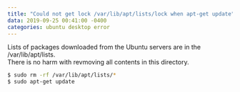 ```yaml
---
title: "Could not get lock /var/lib/apt/lists/lock when apt-get update"
data: 2019-09-25 00:41:00 -0400
categories: ubuntu desktop error
---
```


Lists of packages downloaded from the Ubuntu servers are  in the /var/lib/apt/lists.  
There is no harm with revmoving all contents in this directory.

```bash
$ sudo rm -rf /var/lib/apt/lists/*
$ sudo apt-get update
```
